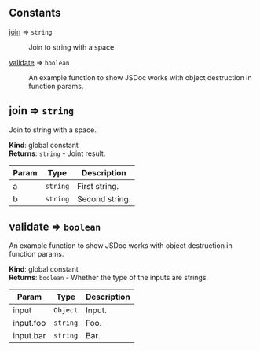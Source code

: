 ## Constants

<dl>
<dt><a href="#join">join</a> ⇒ <code>string</code></dt>
<dd><p>Join to string with a space.</p>
</dd>
<dt><a href="#validate">validate</a> ⇒ <code>boolean</code></dt>
<dd><p>An example function to show JSDoc works with object destruction in function params.</p>
</dd>
</dl>

<a name="join"></a>

## join ⇒ <code>string</code>
Join to string with a space.

**Kind**: global constant  
**Returns**: <code>string</code> - Joint result.  

| Param | Type | Description |
| --- | --- | --- |
| a | <code>string</code> | First string. |
| b | <code>string</code> | Second string. |

<a name="validate"></a>

## validate ⇒ <code>boolean</code>
An example function to show JSDoc works with object destruction in function params.

**Kind**: global constant  
**Returns**: <code>boolean</code> - Whether the type of the inputs are strings.  

| Param | Type | Description |
| --- | --- | --- |
| input | <code>Object</code> | Input. |
| input.foo | <code>string</code> | Foo. |
| input.bar | <code>string</code> | Bar. |


